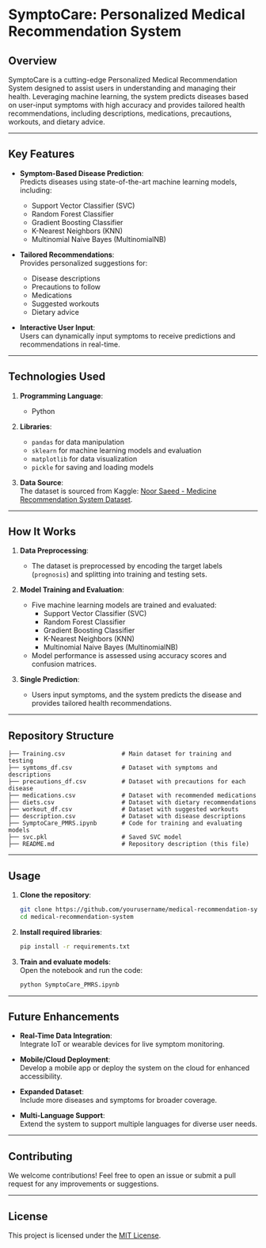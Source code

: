 # SymptoCare: Personalized Medical Recommendation System

## **Overview**
SymptoCare is a cutting-edge Personalized Medical Recommendation System designed to assist users in understanding and managing their health. Leveraging machine learning, the system predicts diseases based on user-input symptoms with high accuracy and provides tailored health recommendations, including descriptions, medications, precautions, workouts, and dietary advice.

---

## **Key Features**
- **Symptom-Based Disease Prediction**:  
  Predicts diseases using state-of-the-art machine learning models, including:  
  - Support Vector Classifier (SVC)  
  - Random Forest Classifier  
  - Gradient Boosting Classifier  
  - K-Nearest Neighbors (KNN)  
  - Multinomial Naive Bayes (MultinomialNB)  

- **Tailored Recommendations**:  
  Provides personalized suggestions for:  
  - Disease descriptions  
  - Precautions to follow  
  - Medications  
  - Suggested workouts  
  - Dietary advice  

- **Interactive User Input**:  
  Users can dynamically input symptoms to receive predictions and recommendations in real-time.

---

## **Technologies Used**
1. **Programming Language**:  
   - Python  

2. **Libraries**:  
   - `pandas` for data manipulation  
   - `sklearn` for machine learning models and evaluation  
   - `matplotlib` for data visualization  
   - `pickle` for saving and loading models  

3. **Data Source**:  
   The dataset is sourced from Kaggle: [Noor Saeed - Medicine Recommendation System Dataset](https://www.kaggle.com/datasets/noorsaeed/medicine-recommendation-system-dataset).

---

## **How It Works**
1. **Data Preprocessing**:  
   - The dataset is preprocessed by encoding the target labels (`prognosis`) and splitting into training and testing sets.

2. **Model Training and Evaluation**:  
   - Five machine learning models are trained and evaluated:  
     - Support Vector Classifier (SVC)  
     - Random Forest Classifier  
     - Gradient Boosting Classifier  
     - K-Nearest Neighbors (KNN)  
     - Multinomial Naive Bayes (MultinomialNB)  
   - Model performance is assessed using accuracy scores and confusion matrices.

3. **Single Prediction**:  
   - Users input symptoms, and the system predicts the disease and provides tailored health recommendations.

---

## **Repository Structure**
```
├── Training.csv                # Main dataset for training and testing
├── symtoms_df.csv              # Dataset with symptoms and descriptions
├── precautions_df.csv          # Dataset with precautions for each disease
├── medications.csv             # Dataset with recommended medications
├── diets.csv                   # Dataset with dietary recommendations
├── workout_df.csv              # Dataset with suggested workouts
├── description.csv             # Dataset with disease descriptions
├── SymptoCare_PMRS.ipynb       # Code for training and evaluating models
├── svc.pkl                     # Saved SVC model
├── README.md                   # Repository description (this file)
```

---

## **Usage**
1. **Clone the repository**:  
   ```bash
   git clone https://github.com/yourusername/medical-recommendation-system.git
   cd medical-recommendation-system
   ```

2. **Install required libraries**:  
   ```bash
   pip install -r requirements.txt
   ```

3. **Train and evaluate models**:  
   Open the notebook and run the code:  
   ```bash
   python SymptoCare_PMRS.ipynb
   ```

---

## **Future Enhancements**
- **Real-Time Data Integration**:  
  Integrate IoT or wearable devices for live symptom monitoring.

- **Mobile/Cloud Deployment**:  
  Develop a mobile app or deploy the system on the cloud for enhanced accessibility.

- **Expanded Dataset**:  
  Include more diseases and symptoms for broader coverage.

- **Multi-Language Support**:  
  Extend the system to support multiple languages for diverse user needs.

---

## **Contributing**
We welcome contributions! Feel free to open an issue or submit a pull request for any improvements or suggestions.

---

## **License**
This project is licensed under the [MIT License](LICENSE).  


